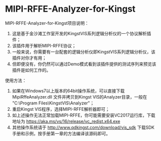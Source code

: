 # MIPI-RFFE-Analyzer-for-Kingst
MIPI-RFFE-Analyzer-for-Kingst项目说明：
1. 这是基于金沙滩工作室开发的KingstVIS系列逻辑分析仪的一个协议解析插件；
2. 该插件用于解析MIPI-RFFE协议；
3. 一般来说，你需要有一台配套的逻辑分析仪即KingstVIS系列逻辑分析仪，该插件对你才有用；
4. 但即便没有，你仍然可以通过Demo模式看到该插件提供的测试序列来预览该插件是如何工作的。

使用方法：
1. 如果在Windows7以上版本的64bit操作系统，可以直接下载 MipiRffeAnalyzer.dll 文件并拷贝到Kingst VIS的Analyzer目录，一般在 "C:\Program Files\KingstVIS\Analyzer"；
2. 重启Kingst VIS程序，选择MIPI-RFFE解析器即可；
3. 如上述操作无法正常加载MIPI-RFFE，你可能需要安装VC2017运行库，下载地址为 https://aka.ms/vs/16/release/vc_redist.x64.exe
4. 其他操作系统请于 http://www.qdkingst.com/download/vis_sdk 下载SDK手册和示例，按手册第一章的方法编译该源码即可。

